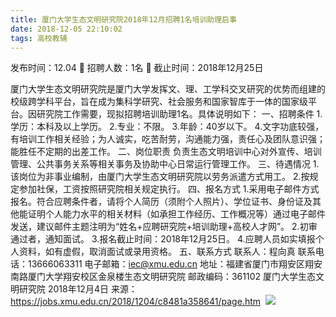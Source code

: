 ```yaml
---
title: 厦门大学生态文明研究院2018年12月招聘1名培训助理启事
date: 2018-12-05 22:10:02
tags: 高校教辅
---
```

发布时间：12.04   🌟   招聘人数：1名   🌈   截止时间：2018年12月25日
<!-- more -->
厦门大学生态文明研究院是厦门大学发挥文、理、工学科交叉研究的优势而组建的校级跨学科平台，旨在成为集科学研究、社会服务和国家智库于一体的国家级平台。因研究院工作需要，现拟招聘培训助理1名。具体说明如下：
一、招聘条件
1.学历：本科及以上学历。
2.专业：不限。
3.年龄：40岁以下。
4.文字功底较强，有培训工作相关经验；为人诚实，吃苦耐劳，沟通能力强，责任心及团队意识强；能胜任不定期的出差工作。
二、岗位职责
负责生态文明培训中心对外宣传、培训管理、公共事务关系等相关事务及协助中心日常运行管理工作。
三、待遇情况
1.该岗位为非事业编制，由厦门大学生态文明研究院以劳务派遣方式用工。
2.按规定参加社保，工资按照研究院相关规定执行。
四、报名方式
1.采用电子邮件方式报名。符合应聘条件者，请将个人简历（须附个人照片）、学位证书、身份证及其他能证明个人能力水平的相关材料（如承担工作经历、工作概况等）通过电子邮件发送，建议邮件主题注明为“姓名+应聘研究院+培训助理+高校人才网”。
2.初审通过者，通知面试。
3.报名截止时间：2018年12月25日。
4.应聘人员如实填报个人资料，如有虚假，取消面试或录用资格。
五、联系方式
联系人：程向真
联系电话：13666063311
电子邮箱：iec@xmu.edu.cn
地址：福建省厦门市翔安区翔安南路厦门大学翔安校区金泉楼生态文明研究院
邮政编码：361102
厦门大学生态文明研究院
2018年12月4日
来源：
https://jobs.xmu.edu.cn/2018/1204/c8481a358641/page.htm
 ![](https://cdn.weiweiblog.cn/20181015134814.png)